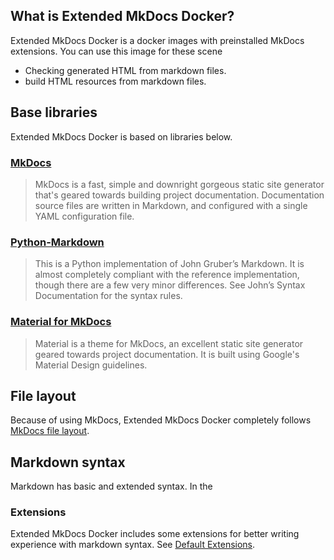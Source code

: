 
## What is Extended MkDocs Docker?
Extended MkDocs Docker is a docker images with preinstalled MkDocs extensions. You can use this image for these scene

- Checking generated HTML from markdown files.
- build HTML resources from markdown files.

## Base libraries
Extended MkDocs Docker is based on libraries below.


### [MkDocs](https://www.mkdocs.org/)
> MkDocs is a fast, simple and downright gorgeous static site generator that's geared towards building project documentation. Documentation source files are written in Markdown, and configured with a single YAML configuration file.

### [Python-Markdown](https://python-markdown.github.io/)
> This is a Python implementation of John Gruber’s Markdown. It is almost completely compliant with the reference implementation, though there are a few very minor differences. See John’s Syntax Documentation for the syntax rules.

### [Material for MkDocs](https://squidfunk.github.io/mkdocs-material/)
> Material is a theme for MkDocs, an excellent static site generator geared towards project documentation. It is built using Google's Material Design guidelines.

## File layout
Because of using MkDocs, Extended MkDocs Docker completely follows [MkDocs file layout](https://www.mkdocs.org/user-guide/writing-your-docs/).

## Markdown syntax
Markdown has basic and extended syntax. In the

### Extensions
Extended MkDocs Docker includes some extensions for better writing experience with markdown syntax.
See [Default Extensions](./02-default-extensions.md).

###
